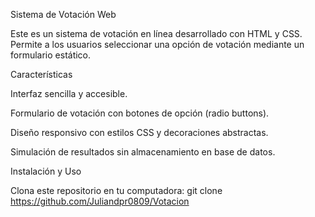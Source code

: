 Sistema de Votación Web

Este es un sistema de votación en línea desarrollado con HTML y CSS. Permite a los usuarios seleccionar una opción de votación mediante un formulario estático.

Características

Interfaz sencilla y accesible.

Formulario de votación con botones de opción (radio buttons).

Diseño responsivo con estilos CSS y decoraciones abstractas.

Simulación de resultados sin almacenamiento en base de datos.

Instalación y Uso

Clona este repositorio en tu computadora:
git clone https://github.com/Juliandpr0809/Votacion
